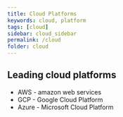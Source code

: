 ```yaml
---
title: Cloud Platforms
keywords: cloud, platform
tags: [cloud]
sidebar: cloud_sidebar
permalink: /cloud
folder: cloud
---
```


## Leading cloud platforms
- AWS - amazon web services
- GCP - Google Cloud Platform
- Azure - Microsoft Cloud Platform


